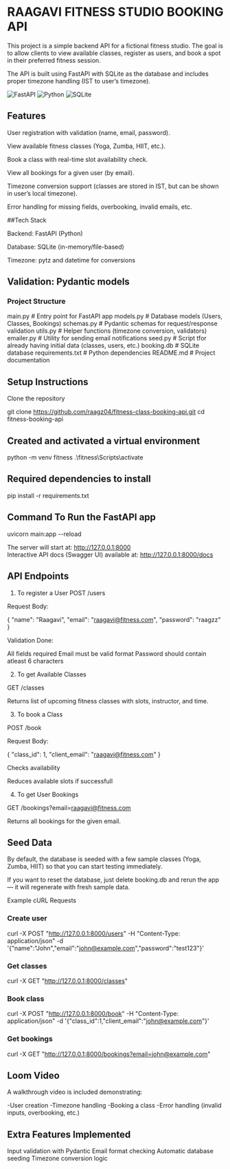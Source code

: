 # RAAGAVI FITNESS STUDIO BOOKING API

This project is a simple backend API for a fictional fitness studio. The goal is to allow clients to view available classes, register as users, and book a spot in their preferred fitness session.

The API is built using FastAPI with SQLite as the database and includes proper timezone handling (IST to user’s timezone).

![FastAPI](https://img.shields.io/badge/FastAPI-005571?style=for-the-badge&logo=fastapi)
![Python](https://img.shields.io/badge/Python-3.9%2B-blue?style=for-the-badge&logo=python)
![SQLite](https://img.shields.io/badge/SQLite-07405E?style=for-the-badge&logo=sqlite)


## Features

User registration with validation (name, email, password).

View available fitness classes (Yoga, Zumba, HIIT, etc.).

Book a class with real-time slot availability check.

View all bookings for a given user (by email).

Timezone conversion support (classes are stored in IST, but can be shown in user’s local timezone).

Error handling for missing fields, overbooking, invalid emails, etc.

##Tech Stack

Backend: FastAPI (Python)

Database: SQLite (in-memory/file-based)

Timezone: pytz and datetime for conversions

## Validation: Pydantic models

### Project Structure
 main.py         # Entry point for FastAPI app
 models.py       # Database models (Users, Classes, Bookings)
 schemas.py      # Pydantic schemas for request/response validation
 utils.py        # Helper functions (timezone conversion, validators)
 emailer.py      # Utility for sending email notifications
 seed.py         # Script tfor already having initial data (classes, users, etc.)
 booking.db      # SQLite database 
 requirements.txt # Python dependencies
 README.md       # Project documentation


## Setup Instructions

Clone the repository

git clone https://github.com/raagz04/fitness-class-booking-api.git
cd fitness-booking-api


## Created and activated a virtual environment

python -m venv fitness
.\fitness\Scripts\activate

## Required dependencies to install

pip install -r requirements.txt

## Command To Run the FastAPI app

uvicorn main:app --reload

The server will start at: http://127.0.0.1:8000  
Interactive API docs (Swagger UI) available at: http://127.0.0.1:8000/docs

## API Endpoints

1. To register a User
POST /users

Request Body:

{
  "name": "Raagavi",
  "email": "raagavi@fitness.com",
  "password": "raagzz"
}


Validation Done:

All fields required
Email must be valid format
Password should contain atleast 6 characters

2. To get Available Classes

GET /classes

Returns list of upcoming fitness classes with slots, instructor, and time.

3. To book a Class

POST /book

Request Body:

{
  "class_id": 1,
  "client_email": "raagavi@fitness.com"
}

Checks availability

Reduces available slots if successfull

4. To get User Bookings

GET /bookings?email=raagavi@fitness.com

Returns all bookings for the given email.

## Seed Data

By default, the database is seeded with a few sample classes (Yoga, Zumba, HIIT) so that you can start testing immediately.

If you want to reset the database, just delete booking.db and rerun the app — it will regenerate with fresh sample data.

Example cURL Requests
### Create user
curl -X POST "http://127.0.0.1:8000/users" -H "Content-Type: application/json" -d '{"name":"John","email":"john@example.com","password":"test123"}'

### Get classes
curl -X GET "http://127.0.0.1:8000/classes"

### Book class
curl -X POST "http://127.0.0.1:8000/book" -H "Content-Type: application/json" -d '{"class_id":1,"client_email":"john@example.com"}'

### Get bookings
curl -X GET "http://127.0.0.1:8000/bookings?email=john@example.com"

## Loom Video

A walkthrough video is included demonstrating:

-User creation
-Timezone handling
-Booking a class
-Error handling (invalid inputs, overbooking, etc.)

## Extra Features Implemented

Input validation with Pydantic
Email format checking
Automatic database seeding
Timezone conversion logic